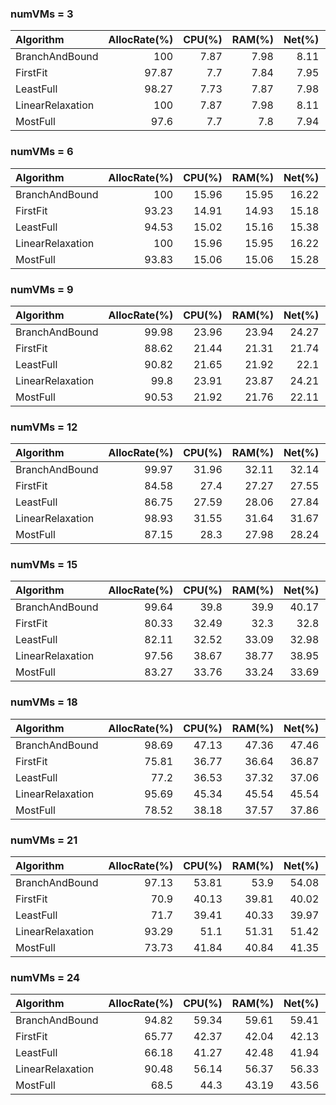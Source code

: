 ### numVMs = 3

| Algorithm        |   AllocRate(%) |   CPU(%) |   RAM(%) |   Net(%) |   Disk(%) |
|:-----------------|---------------:|---------:|---------:|---------:|----------:|
| BranchAndBound   |         100    |     7.87 |     7.98 |     8.11 |      8.14 |
| FirstFit         |          97.87 |     7.7  |     7.84 |     7.95 |      7.83 |
| LeastFull        |          98.27 |     7.73 |     7.87 |     7.98 |      7.89 |
| LinearRelaxation |         100    |     7.87 |     7.98 |     8.11 |      8.14 |
| MostFull         |          97.6  |     7.7  |     7.8  |     7.94 |      7.8  |

### numVMs = 6

| Algorithm        |   AllocRate(%) |   CPU(%) |   RAM(%) |   Net(%) |   Disk(%) |
|:-----------------|---------------:|---------:|---------:|---------:|----------:|
| BranchAndBound   |         100    |    15.96 |    15.95 |    16.22 |     16.2  |
| FirstFit         |          93.23 |    14.91 |    14.93 |    15.18 |     14.62 |
| LeastFull        |          94.53 |    15.02 |    15.16 |    15.38 |     14.94 |
| LinearRelaxation |         100    |    15.96 |    15.95 |    16.22 |     16.2  |
| MostFull         |          93.83 |    15.06 |    15.06 |    15.28 |     14.72 |

### numVMs = 9

| Algorithm        |   AllocRate(%) |   CPU(%) |   RAM(%) |   Net(%) |   Disk(%) |
|:-----------------|---------------:|---------:|---------:|---------:|----------:|
| BranchAndBound   |          99.98 |    23.96 |    23.94 |    24.27 |     24.52 |
| FirstFit         |          88.62 |    21.44 |    21.31 |    21.74 |     20.65 |
| LeastFull        |          90.82 |    21.65 |    21.92 |    22.1  |     21.42 |
| LinearRelaxation |          99.8  |    23.91 |    23.87 |    24.21 |     24.45 |
| MostFull         |          90.53 |    21.92 |    21.76 |    22.11 |     21.24 |

### numVMs = 12

| Algorithm        |   AllocRate(%) |   CPU(%) |   RAM(%) |   Net(%) |   Disk(%) |
|:-----------------|---------------:|---------:|---------:|---------:|----------:|
| BranchAndBound   |          99.97 |    31.96 |    32.11 |    32.14 |     32.69 |
| FirstFit         |          84.58 |    27.4  |    27.27 |    27.55 |     26.09 |
| LeastFull        |          86.75 |    27.59 |    28.06 |    27.84 |     26.99 |
| LinearRelaxation |          98.93 |    31.55 |    31.64 |    31.67 |     32.23 |
| MostFull         |          87.15 |    28.3  |    27.98 |    28.24 |     27.02 |

### numVMs = 15

| Algorithm        |   AllocRate(%) |   CPU(%) |   RAM(%) |   Net(%) |   Disk(%) |
|:-----------------|---------------:|---------:|---------:|---------:|----------:|
| BranchAndBound   |          99.64 |    39.8  |    39.9  |    40.17 |     40.61 |
| FirstFit         |          80.33 |    32.49 |    32.3  |    32.8  |     30.63 |
| LeastFull        |          82.11 |    32.52 |    33.09 |    32.98 |     31.54 |
| LinearRelaxation |          97.56 |    38.67 |    38.77 |    38.95 |     39.53 |
| MostFull         |          83.27 |    33.76 |    33.24 |    33.69 |     31.91 |

### numVMs = 18

| Algorithm        |   AllocRate(%) |   CPU(%) |   RAM(%) |   Net(%) |   Disk(%) |
|:-----------------|---------------:|---------:|---------:|---------:|----------:|
| BranchAndBound   |          98.69 |    47.13 |    47.36 |    47.46 |     48.26 |
| FirstFit         |          75.81 |    36.77 |    36.64 |    36.87 |     34.49 |
| LeastFull        |          77.2  |    36.53 |    37.32 |    37.06 |     35.29 |
| LinearRelaxation |          95.69 |    45.34 |    45.54 |    45.54 |     46.37 |
| MostFull         |          78.52 |    38.18 |    37.57 |    37.86 |     35.89 |

### numVMs = 21

| Algorithm        |   AllocRate(%) |   CPU(%) |   RAM(%) |   Net(%) |   Disk(%) |
|:-----------------|---------------:|---------:|---------:|---------:|----------:|
| BranchAndBound   |          97.13 |    53.81 |    53.9  |    54.08 |     55.06 |
| FirstFit         |          70.9  |    40.13 |    39.81 |    40.02 |     37.48 |
| LeastFull        |          71.7  |    39.41 |    40.33 |    39.97 |     37.95 |
| LinearRelaxation |          93.29 |    51.1  |    51.31 |    51.42 |     52.48 |
| MostFull         |          73.73 |    41.84 |    40.84 |    41.35 |     39.04 |

### numVMs = 24

| Algorithm        |   AllocRate(%) |   CPU(%) |   RAM(%) |   Net(%) |   Disk(%) |
|:-----------------|---------------:|---------:|---------:|---------:|----------:|
| BranchAndBound   |          94.82 |    59.34 |    59.61 |    59.41 |     60.92 |
| FirstFit         |          65.77 |    42.37 |    42.04 |    42.13 |     39.52 |
| LeastFull        |          66.18 |    41.27 |    42.48 |    41.94 |     39.82 |
| LinearRelaxation |          90.48 |    56.14 |    56.37 |    56.33 |     57.55 |
| MostFull         |          68.5  |    44.3  |    43.19 |    43.56 |     41.21 |

